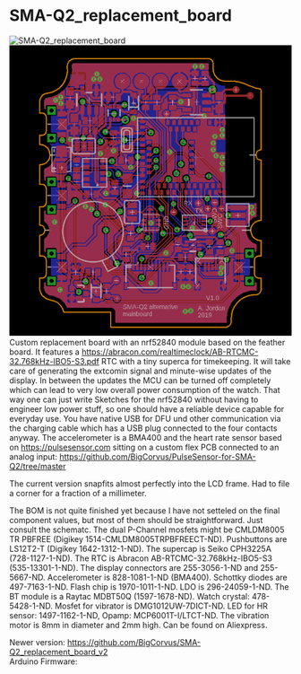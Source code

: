 # SMA-Q2_replacement_board
![SMA-Q2_replacement_board](https://github.com/BigCorvus/SMA-Q2_replacement_board/blob/master/20191017_114838.jpg)
![SMA-Q2_replacement_board](https://github.com/BigCorvus/SMA-Q2_replacement_board/blob/master/SMA_Q2_nrf52840.png)
Custom replacement board with an nrf52840 module based on the feather board. It features a https://abracon.com/realtimeclock/AB-RTCMC-32.768kHz-IBO5-S3.pdf RTC with a tiny superca for timekeeping. It will take care of generating the extcomin signal and minute-wise updates of the display. In between the updates the MCU can be turned off completely which can lead to very low  overall power consumption of the watch. That way one can just write Sketches for the nrf52840 without having to engineer low power stuff, so one should have a reliable device capable for everyday use. You have native USB for DFU und other communication via the charging cable which has a USB plug connected to the  four contacts anyway. The accelerometer is a BMA400 and the heart rate sensor based on https://pulsesensor.com sitting on a custom flex PCB connected to an analog input: https://github.com/BigCorvus/PulseSensor-for-SMA-Q2/tree/master

The current version snapfits almost perfectly into the LCD frame. Had to file a corner for a fraction of a millimeter.

The BOM is not quite finished yet because I have not setteled on the final component values, but most of them should be straightforward. Just consult the schematc. 
The dual P-Channel mosfets might be CMLDM8005 TR PBFREE (Digikey 1514-CMLDM8005TRPBFREECT-ND). 
Pushbuttons are LS12T2-T (Digikey 1642-1312-1-ND).
The supercap is Seiko CPH3225A (728-1127-1-ND). 
The RTC is Abracon AB-RTCMC-32.768kHz-IBO5-S3 (535-13301-1-ND). 
The display connectors are 255-3056-1-ND and 255-5667-ND. 
Accelerometer is 828-1081-1-ND (BMA400). 
Schottky diodes are 497-7163-1-ND. 
Flash chip is 1970-1011-1-ND. 
LDO is 296-24059-1-ND. 
The BT module is a Raytac MDBT50Q (1597-1678-ND). 
Watch crystal: 478-5428-1-ND. 
Mosfet for vibrator is DMG1012UW-7DICT-ND.
LED for HR sensor: 1497-1162-1-ND, Opamp: MCP6001T-I/LTCT-ND.
The vibration motor is 8mm in diameter and 2mm high. Can be found on Aliexpress.  
  
Newer version: https://github.com/BigCorvus/SMA-Q2_replacement_board_v2  
Arduino Firmware: 
 
